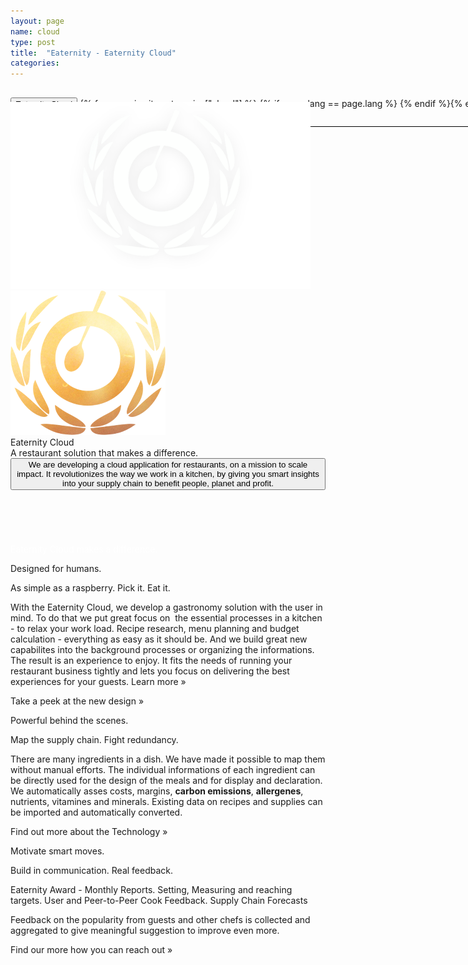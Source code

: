 ```yaml
---
layout: page
name: cloud
type: post
title:  "Eaternity - Eaternity Cloud"
categories:
---
```



<div>
	<div class="container-hero container-hero-1 clearfix" style="background-repeat: no-repeat;background-size: 1500px 1000px;background-color: rgba(0, 0, 0, 0.0);height: 700px;background-position: 50% 30%;">
		<div class="container-hero-content container-hero-content-1 clearfix">
			<div class="container-4 clearfix" style="margin-bottom:-40px;margin-top:30px;width: 960px;height: 46px;border-bottom: 1px solid rgb(0, 0, 0);">
				<button class="text text-5" style="text-align:left;color: #000;" onClick="window.location='/de/p/compass-ch';" >Eaternity Cloud</button>
				{% for menu in site.categories["cloud"] %}
				{% if menu.lang == page.lang %}
				<button class="_button" style="float:right;margin-left:20px;margin-top:8px;font-size:0.95em;color: #000;" onClick="window.location='{{menu.url}}';">{{menu.title}}</button>
				{% endif %}{% endfor %}
			</div>
			<img class="image image-1" src="/images/nur-logo-klein-480x299-3.png" data-rimage data-src="/images/nur-logo-klein-480x299-3.png" data-srcat2x="/images/nur-logo-klein-480x299-3@2x.png">
			<img class="image image-2" src="/images/cloud-negativ-248x231-1.png" data-rimage data-src="/images/cloud-negativ-248x231-1.png" data-srcat2x="/images/cloud-negativ-248x231-1@2x.png">
			<div class="hero-title hero-title-1">Eaternity Cloud</div>
			<div class="hero-subtitle hero-subtitle-1">A restaurant solution that makes a difference.</div>
			<button class="_button _button-79">We are developing a cloud application for restaurants, on a mission to scale impact. It revolutionizes the way we work in a kitchen, by giving you smart insights into your supply chain to benefit people, planet and profit.</button>
		</div>
	</div>
</div>

<p style="color: #fff;">Eaternity Cloud makes a difference.</p>


<!--
<div class="gap gap-100" style="background-image: url('/images/berries.jpg');background-position: 50% 65%;background-repeat: no-repeat;background-size: cover;height:200px;width: 100%;"></div> -->

<div class="element element-5"></div>
<div class="content-design content-design-1 clearfix">
	<p class="text text-16">Designed for humans.</p>
	<p class="text text-21">As simple as a raspberry. Pick it. Eat it.</p>
	<div class="text text-25">
		<p>With the Eaternity Cloud, we develop a gastronomy solution with the user in mind. To do that we put great focus on &nbsp;the essential processes in a kitchen - to relax your work load. Recipe research, menu planning and budget calculation - everything as easy as it should be. And we build great new capabilites into the background processes or organizing the informations. The result is an experience to enjoy. It fits the needs of running your restaurant business tightly and lets you focus on delivering the best experiences for your guests. Learn more »</p>
		<p>Take a peek at the new design »</p>
	</div>
	<div class="element element-8"></div>
</div>

<div class="content-technology content-technology-1 clearfix">
	<p class="text text-35">Powerful behind the scenes.</p>
	<p class="text text-42">Map the supply chain. Fight redundancy.</p>
	<div class="text text-46">
		<p>There are many ingredients in a dish. We have made it possible to map them without manual efforts. The individual informations of each ingredient can be directly used for the design of the meals and for display and declaration. We automatically asses costs, margins, <strong>carbon emissions</strong>, <strong>allergenes</strong>, nutrients, vitamines and minerals. Existing data on recipes and supplies can be imported and automatically converted.&nbsp;</p>
		<p>Find out more about the Technology »</p>
	</div>
	<div class="element element-13"></div>
</div>

<div class="content-awards content-awards-1 clearfix">
	<p class="text text-59">Motivate smart moves.</p>
	<p class="text text-67">Build in communication. Real feedback.</p>
	<div class="text text-74">
		<p>Eaternity Award - Monthly Reports. Setting, Measuring and reaching targets. User and Peer-to-Peer Cook Feedback. Supply Chain Forecasts</p>
		<p>Feedback on the popularity from guests and other chefs is collected and aggregated to give meaningful suggestion to improve even more.</p>
		<p>Find our more how you can reach out »</p>
	</div>
	<div class="element"></div>
</div>



<!--<div class="follow-up-footer follow-up-footer-2 clearfix">
<div class="container container-49"></div>
<div class="element-about-eaternity element-about-eaternity-2 clearfix">
	<p class="text text-94">Great Design</p>
	<p class="text text-102">Simplicity making a difference.</p>
</div>
<div class="element-co2footprint element-co2footprint-1 clearfix">
	<p class="text text-115">Knowing it better</p>
	<p class="text text-126">Tap into the collective wisdom.</p>
</div>
<div class="element-allergens element-allergens-1 clearfix">
	<p class="text text-139">Get Awarded</p>
	<p class="text text-144">Be first. Be known as first.</p>
	<div class="element element-30"></div>
</div>
<div class="container container-70 clearfix">
	<div class="element-about-eaternity element-about-eaternity-10 clearfix">
		<p class="text text-168">Get Cooking</p>
		<p class="text text-184">Partner up with Eaternity.</p>
	</div>
	<div class="element-about-eaternity element-about-eaternity-15 clearfix">
		<p class="text text-200">References</p>
		<p class="text text-212">See how we create shared value together with our clients.</p>
	</div>
</div> -->
